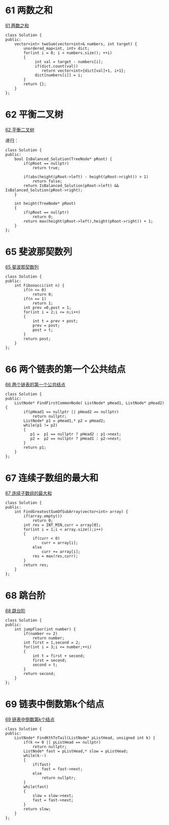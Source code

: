 # 61 两数之和

[61 两数之和](https://www.nowcoder.com/practice/20ef0972485e41019e39543e8e895b7f?tpId=190&&tqId=35361&rp=1&ru=/ta/job-code-high-rd&qru=/ta/job-code-high-rd/question-ranking)

```
class Solution {
public:    
    vector<int> twoSum(vector<int>& numbers, int target) {
        unordered_map<int, int> dict;
        for(int i = 0; i < numbers.size(); ++i)
        {
             int val = target - numbers[i];
             if(dict.count(val))
                return vector<int>{dict[val]+1, i+1}; 
             dict[numbers[i]] = i;            
        }
        return {};
    }
};
```

#  62 平衡二叉树

[62 平衡二叉树](https://www.nowcoder.com/practice/8b3b95850edb4115918ecebdf1b4d222?tpId=190&&tqId=35362&rp=1&ru=/ta/job-code-high-rd&qru=/ta/job-code-high-rd/question-ranking)

递归：

```
class Solution {
public:
    bool IsBalanced_Solution(TreeNode* pRoot) {
        if(pRoot == nullptr)
            return true;
        
        if(abs(height(pRoot->left) - height(pRoot->right)) > 1)
            return false;
        return IsBalanced_Solution(pRoot->left) && IsBalanced_Solution(pRoot->right);
    }
    
    int height(TreeNode* pRoot)
    {
        if(pRoot == nullptr)
            return 0;
        return max(height(pRoot->left),height(pRoot->right)) + 1;
    }
};
```

# 65 斐波那契数列

[65 斐波那契数列](https://www.nowcoder.com/practice/c6c7742f5ba7442aada113136ddea0c3?tpId=190&&tqId=35364&rp=1&ru=/ta/job-code-high-rd&qru=/ta/job-code-high-rd/question-ranking)

```
class Solution {
public:
    int Fibonacci(int n) {
		if(n <= 0)
			return 0;
		if(n == 1)
			return 1;
		int prev =0,post = 1;
		for(int i = 2;i <= n;i++)
		{
			int t = prev + post;
			prev = post;
			post = t;			
		}
		return post;
    }
};
```

# 66 两个链表的第一个公共结点

[66 两个链表的第一个公共结点](https://www.nowcoder.com/practice/6ab1d9a29e88450685099d45c9e31e46?tpId=190&&tqId=35197&rp=1&ru=/ta/job-code-high-rd&qru=/ta/job-code-high-rd/question-ranking)

```
class Solution {
public:
    ListNode* FindFirstCommonNode( ListNode* pHead1, ListNode* pHead2) {
        if(pHead1 == nullptr || pHead2 == nullptr)
            return nullptr;
        ListNode* p1 = pHead1,* p2 = pHead2;        
        while(p1 != p2)
        {
           p1 =  p1 == nullptr ? pHead2 : p1->next;
           p2 =  p2 == nullptr ? pHead1 : p2->next;
        }
        return p1;
    }
};
```

# 67 连续子数组的最大和

[67 连续子数组的最大和](https://www.nowcoder.com/practice/459bd355da1549fa8a49e350bf3df484?tpId=190&&tqId=35198&rp=1&ru=/ta/job-code-high-rd&qru=/ta/job-code-high-rd/question-ranking)

```
class Solution {
public:
    int FindGreatestSumOfSubArray(vector<int> array) {
		if(array.empty())
			return 0;
		int res = INT_MIN,curr = array[0];
		for(int i = 1;i < array.size();i++)
		{
			if(curr < 0)
				curr = array[i];
			else
				curr += array[i];
			res = max(res,curr);
		}
		return res;
    }
};
```

# 68 跳台阶

[68 跳台阶](https://www.nowcoder.com/practice/8c82a5b80378478f9484d87d1c5f12a4?tpId=190&&tqId=35199&rp=1&ru=/ta/job-code-high-rd&qru=/ta/job-code-high-rd/question-ranking)

```
class Solution {
public:
    int jumpFloor(int number) {
        if(number <= 2)
			return number;
		int first = 1,second = 2;
		for(int i = 3;i <= number;++i)
		{
			int t = first + second;
			first = second;
			second = t;			
		}
		return second;
    }
};
```

# 69 链表中倒数第k个结点

[69 链表中倒数第k个结点](https://www.nowcoder.com/practice/529d3ae5a407492994ad2a246518148a?tpId=190&&tqId=35368&rp=1&ru=/ta/job-code-high-rd&qru=/ta/job-code-high-rd/question-ranking)

```
class Solution {
public:
    ListNode* FindKthToTail(ListNode* pListHead, unsigned int k) {
		if(k <= 0 || pListHead == nullptr)
			return nullptr;
		ListNode* fast = pListHead,* slow = pListHead;
		while(k--)
		{
			if(fast)
				fast = fast->next;
			else
				return nullptr;
		}
		while(fast)
		{
			slow = slow->next;
			fast = fast->next;
		}
		return slow;
    }
};
```

